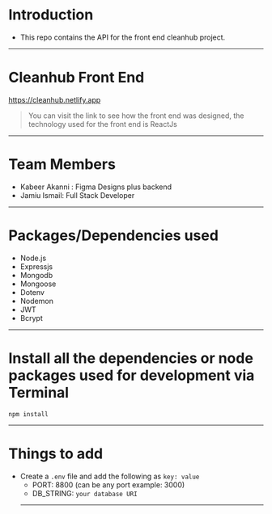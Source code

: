 # Introduction

- This repo contains the API for the front end cleanhub project.

---

# Cleanhub Front End

https://cleanhub.netlify.app

> You can visit the link to see how the front end was designed, the technology used for the front end is ReactJs

---

# Team Members

- Kabeer Akanni : Figma Designs plus backend
- Jamiu Ismail: Full Stack Developer

---

# Packages/Dependencies used

- Node.js
- Expressjs
- Mongodb
- Mongoose
- Dotenv
- Nodemon
- JWT
- Bcrypt

---

# Install all the dependencies or node packages used for development via Terminal

`npm install`

---

# Things to add

- Create a `.env` file and add the following as `key: value`
  - PORT: 8800 (can be any port example: 3000)
  - DB_STRING: `your database URI`
  ***
